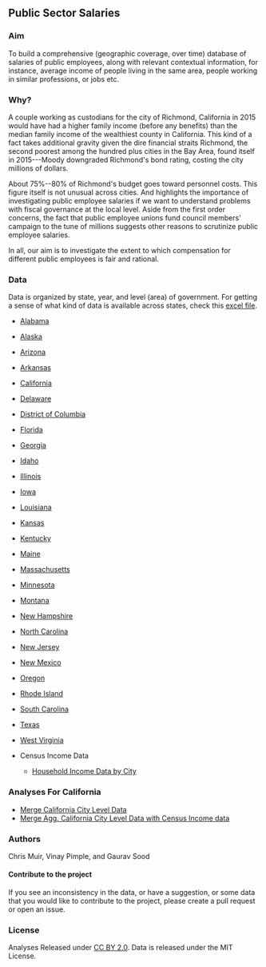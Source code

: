 ## Public Sector Salaries

### Aim 

To build a comprehensive (geographic coverage, over time) database of salaries of public employees, along with relevant contextual information, for instance, average income of people living in the same area, people working in similar professions, or jobs etc.  

### Why?

A couple working as custodians for the city of Richmond, California in 2015 would have had a higher family income (before any benefits) than the median family income of the wealthiest county in California. This kind of a fact takes additional gravity given the dire financial straits Richmond, the second poorest among the hundred plus cities in the Bay Area, found itself in 2015---Moody downgraded Richmond's bond rating, costing the city millions of dollars.  

About 75%--80% of Richmond's budget goes toward personnel costs. This figure itself is not unusual across cities. And highlights the importance of investigating public employee salaries if we want to understand problems with fiscal governance at the local level.  Aside from the first order concerns, the fact that public employee unions fund council members' campaign to the tune of millions suggests other reasons to scrutinize public employee salaries. 

In all, our aim is to investigate the extent to which compensation for different public employees is fair and rational.

### Data

Data is organized by state, year, and level (area) of government. For getting a sense of what kind of data is available across states, check this [excel file](sources_for_salaries.xlsx).

* [Alabama](data/al/)
* [Alaska](data/ak/) 
* [Arizona](data/az/)
* [Arkansas](data/ar/) 
* [California](data/ca/)
* [Delaware](data/de/)
* [District of Columbia](data/dc/)
* [Florida](data/fl/)
* [Georgia](data/ga/)
* [Idaho](data/id/)
* [Illinois](data/il/)
* [Iowa](data/ia/)
* [Louisiana](data/la/)
* [Kansas](data/ks/)
* [Kentucky](data/ky/)
* [Maine](data/me/)
* [Massachusetts](data/ma/)
* [Minnesota](data/mn/)
* [Montana](data/mt/)
* [New Hampshire](data/nh/)
* [North Carolina](data/nc/)
* [New Jersey](data/nj/)
* [New Mexico](data/nm/)
* [Oregon](data/or/)
* [Rhode Island](data/ri/)
* [South Carolina](data/sc/)
* [Texas](data/tx/)
* [West Virginia](data/wv/)

* Census Income Data
    - [Household Income Data by City](data/census/hh_income_city.csv)

### Analyses For California

* [Merge California City Level Data](scripts/01_ca_city_merge.R)
* [Merge Agg. California City Level Data with Census Income data](scripts/02_agg_ca_city_census.R)

### Authors 

Chris Muir, Vinay Pimple, and Gaurav Sood

#### Contribute to the project

If you see an inconsistency in the data, or have a suggestion, or some data that you would like to contribute to the project, please create a pull request or open an issue. 

### License

Analyses Released under [CC BY 2.0](https://creativecommons.org/licenses/by/2.0/). Data is released under the MIT License.
